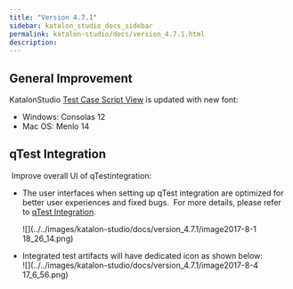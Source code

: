 ```yaml
---
title: "Version 4.7.1" 
sidebar: katalon_studio_docs_sidebar
permalink: katalon-studio/docs/version_4.7.1.html 
description: 
---
```

General Improvement
-------------------

KatalonStudio [Test Case Script View](https://docs.katalon.com/display/KD/Test+Case+Script+View) is updated with new font:

*   Windows: Consolas 12
*   Mac OS: Menlo 14

qTest Integration
-----------------

 Improve overall UI of qTestintegration:

*   The user interfaces when setting up qTest integration are optimized for better user experiences and fixed bugs.  For more details, please refer to [qTest Integration](https://docs.katalon.com/display/KD/qTest+Integration).  
      
    ![](../../images/katalon-studio/docs/version_4.7.1/image2017-8-1 18_26_14.png)  
      
    
*   Integrated test artifacts will have dedicated icon as shown below:  
    ![](../../images/katalon-studio/docs/version_4.7.1/image2017-8-4 17_6_56.png)